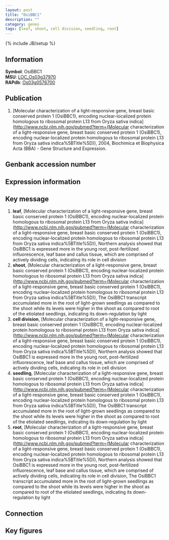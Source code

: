 ```yaml
---
layout: post
title: "OsiBBC1"
description: ""
category: genes
tags: [leaf, shoot, cell division, seedling, root]
---
```

{% include JB/setup %}

## Information
__Symbol__: OsiBBC1  
__MSU__: [LOC_Os03g37970](http://rice.plantbiology.msu.edu/cgi-bin/ORF_infopage.cgi?orf=LOC_Os03g37970)  
__RAPdb__: [Os03g0576700](http://rapdb.dna.affrc.go.jp/viewer/gbrowse_details/irgsp1?name=Os03g0576700)  

## Publication
1. [Molecular characterization of a light-responsive gene, breast basic conserved protein 1 (OsiBBC1), encoding nuclear-localized protein homologous to ribosomal protein L13 from Oryza sativa indica](http://www.ncbi.nlm.nih.gov/pubmed?term=(Molecular characterization of a light-responsive gene, breast basic conserved protein 1 (OsiBBC1), encoding nuclear-localized protein homologous to ribosomal protein L13 from Oryza sativa indica%5BTitle%5D)), 2004, Biochimica et Biophysica Acta (BBA) - Gene Structure and Expression.

## Genbank accession number

## Expression information

## Key message
1. __leaf__, [Molecular characterization of a light-responsive gene, breast basic conserved protein 1 (OsiBBC1), encoding nuclear-localized protein homologous to ribosomal protein L13 from Oryza sativa indica](http://www.ncbi.nlm.nih.gov/pubmed?term=(Molecular characterization of a light-responsive gene, breast basic conserved protein 1 (OsiBBC1), encoding nuclear-localized protein homologous to ribosomal protein L13 from Oryza sativa indica%5BTitle%5D)),  Northern analysis showed that OsiBBC1 is expressed more in the young root, post-fertilized influorescence, leaf base and callus tissue, which are comprised of actively dividing cells, indicating its role in cell division
2. __shoot__, [Molecular characterization of a light-responsive gene, breast basic conserved protein 1 (OsiBBC1), encoding nuclear-localized protein homologous to ribosomal protein L13 from Oryza sativa indica](http://www.ncbi.nlm.nih.gov/pubmed?term=(Molecular characterization of a light-responsive gene, breast basic conserved protein 1 (OsiBBC1), encoding nuclear-localized protein homologous to ribosomal protein L13 from Oryza sativa indica%5BTitle%5D)),  The OsiBBC1 transcript accumulated more in the root of light-grown seedlings as compared to the shoot while its levels were higher in the shoot as compared to root of the etiolated seedlings, indicating its down-regulation by light
3. __cell division__, [Molecular characterization of a light-responsive gene, breast basic conserved protein 1 (OsiBBC1), encoding nuclear-localized protein homologous to ribosomal protein L13 from Oryza sativa indica](http://www.ncbi.nlm.nih.gov/pubmed?term=(Molecular characterization of a light-responsive gene, breast basic conserved protein 1 (OsiBBC1), encoding nuclear-localized protein homologous to ribosomal protein L13 from Oryza sativa indica%5BTitle%5D)),  Northern analysis showed that OsiBBC1 is expressed more in the young root, post-fertilized influorescence, leaf base and callus tissue, which are comprised of actively dividing cells, indicating its role in cell division
4. __seedling__, [Molecular characterization of a light-responsive gene, breast basic conserved protein 1 (OsiBBC1), encoding nuclear-localized protein homologous to ribosomal protein L13 from Oryza sativa indica](http://www.ncbi.nlm.nih.gov/pubmed?term=(Molecular characterization of a light-responsive gene, breast basic conserved protein 1 (OsiBBC1), encoding nuclear-localized protein homologous to ribosomal protein L13 from Oryza sativa indica%5BTitle%5D)),  The OsiBBC1 transcript accumulated more in the root of light-grown seedlings as compared to the shoot while its levels were higher in the shoot as compared to root of the etiolated seedlings, indicating its down-regulation by light
5. __root__, [Molecular characterization of a light-responsive gene, breast basic conserved protein 1 (OsiBBC1), encoding nuclear-localized protein homologous to ribosomal protein L13 from Oryza sativa indica](http://www.ncbi.nlm.nih.gov/pubmed?term=(Molecular characterization of a light-responsive gene, breast basic conserved protein 1 (OsiBBC1), encoding nuclear-localized protein homologous to ribosomal protein L13 from Oryza sativa indica%5BTitle%5D)),  Northern analysis showed that OsiBBC1 is expressed more in the young root, post-fertilized influorescence, leaf base and callus tissue, which are comprised of actively dividing cells, indicating its role in cell division, The OsiBBC1 transcript accumulated more in the root of light-grown seedlings as compared to the shoot while its levels were higher in the shoot as compared to root of the etiolated seedlings, indicating its down-regulation by light

## Connection

## Key figures


